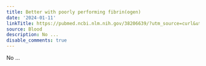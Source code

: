 ```yaml
---
title: Better with poorly performing fibrin(ogen)
date: '2024-01-11'
linkTitle: https://pubmed.ncbi.nlm.nih.gov/38206639/?utm_source=curl&utm_medium=rss&utm_campaign=journals&utm_content=7603509&fc=None&ff=20240111170659&v=2.18.0
source: Blood
description: No ...
disable_comments: true
---
```

No ...